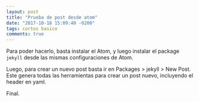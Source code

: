 ```yaml
---
layout: post
title: "Prueba de post desde atom"
date: "2017-10-18 15:09:40 -0200"
tags: cortos basico
comments: true
---
```


Para poder hacerlo, basta instalar el Atom, y luego instalar el package `jekyll`
desde las mismas configuraciones de Atom.

Luego, para crear un nuevo post basta ir en Packages > jekyll > New Post.
Este genera todas las herramientas para crear un post nuevo, incluyendo el header en yaml.

Final.
